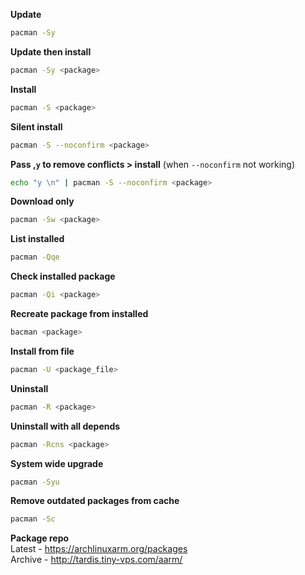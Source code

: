 **Update**  
```sh
pacman -Sy
```

**Update then install**  
```sh
pacman -Sy <package>
```

**Install**  
```sh
pacman -S <package>
```

**Silent install**  
```sh
pacman -S --noconfirm <package>
```

**Pass ,`y` to remove conflicts > install** (when `--noconfirm` not working)
```sh
echo "y \n" | pacman -S --noconfirm <package>
```

**Download only**  
```sh
pacman -Sw <package>
```

**List installed**  
```sh
pacman -Qqe
```

**Check installed package**  
```sh
pacman -Qi <package>
```

**Recreate package from installed**  
```sh
bacman <package>
```

**Install from file**  
```sh
pacman -U <package_file>
```

**Uninstall**  
```sh
pacman -R <package>
```

**Uninstall with all depends**  
```sh
pacman -Rcns <package>
```

**System wide upgrade**  
```sh
pacman -Syu
```

**Remove outdated packages from cache**  
```sh
pacman -Sc
```

**Package repo**  
Latest - https://archlinuxarm.org/packages  
Archive - http://tardis.tiny-vps.com/aarm/  
